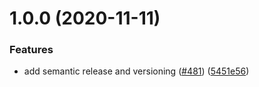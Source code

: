 # 1.0.0 (2020-11-11)


### Features

* add semantic release and versioning ([#481](https://github.com/wmcadigital/wmn-design-system/issues/481)) ([5451e56](https://github.com/wmcadigital/wmn-design-system/commit/5451e5616748dba0b34759a206a19c83ffdb47a4))
